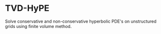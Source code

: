 # TVD-HyPE

Solve conservative and non-conservative hyperbolic PDE's on unstructured grids using finite volume method. 
